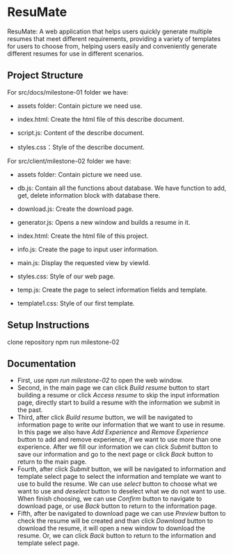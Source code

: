 
# ResuMate

ResuMate: A web application that helps users quickly generate multiple resumes that meet different requirements, providing a variety of templates for users to choose from, helping users easily and conveniently generate different resumes for use in different scenarios.

## Project Structure

For src/docs/milestone-01 folder we have:
- assets folder: Contain picture we need use.

- index.html: Create the html file of this describe document.

- script.js: Content of the describe document.

- styles.css：Style of the describe document.

For src/client/milestone-02 folder we have: 
- assets folder: Contain picture we need use.

- db.js: Contain all the functions about database. We have function to add, get, delete information block with database there. 

- download.js: Create the download page.

- generator.js: Opens a new window and builds a resume in it.

- index.html: Create the html file of this project.

- info.js: Create the page to input user information.

- main.js: Display the requested view by viewId.

- styles.css: Style of our web page.

- temp.js: Create the page to select information fields and template.

- template1.css: Style of our first template.

## Setup Instructions
clone repository
npm run milestone-02

## Documentation
- First, use *npm run milestone-02* to open the web window.
- Second, in the main page we can click *Build resume* button to start building a resume or click *Access resume* to skip the input information page, directly start to build a resume with the information we submit in the past.
- Third, after click *Build resume* button, we will be navigated to information page to write our information that we want to use in resume. In this page we also have *Add Experience* and *Remove Experience* button to add and remove experience, if we want to use more than one experience. After we fill our information we can click *Submit* button to save our information and go to the next page or click *Back* button to return to the main page.
- Fourth, after click *Submit* button, we will be navigated to information and template select page to select the information and template we want to use to build the resume. We can use *select* button to choose what we want to use and *deselect* button to deselect what we do not want to use. When finish choosing, we can use *Confirm* button to navigate to download page, or use *Back* button to return to the information page.
- Fifth, after be navigated to download page we can use *Preview* button to check the resume will be created and than click *Download* button to download the resume, it will open a new window to download the resume. Or, we can click *Back* button to return to the information and template select page.
